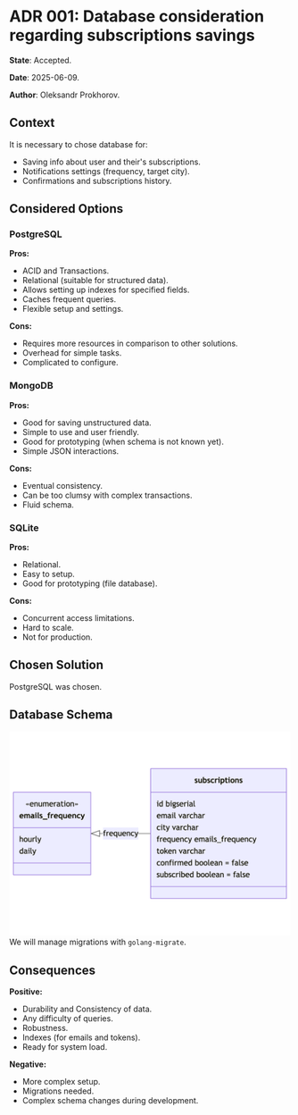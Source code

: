 # ADR 001: Database consideration regarding subscriptions savings

**State**: Accepted.

**Date**: 2025-06-09.

**Author**: Oleksandr Prokhorov.

## Context

It is necessary to chose database for:
- Saving info about user and their's subscriptions.
- Notifications settings (frequency, target city).
- Confirmations and subscriptions history.

## Considered Options

### PostgreSQL
**Pros:**
- ACID and Transactions.
- Relational (suitable for structured data).
- Allows setting up indexes for specified fields.
- Caches frequent queries.
- Flexible setup and settings.

**Cons:**
- Requires more resources in comparison to other solutions.
- Overhead for simple tasks.
- Complicated to configure.

### MongoDB
**Pros:**
- Good for saving unstructured data.
- Simple to use and user friendly.
- Good for prototyping (when schema is not known yet).
- Simple JSON interactions.

**Cons:**
- Eventual consistency.
- Can be too clumsy with complex transactions.
- Fluid schema.

### SQLite
**Pros:**
- Relational.
- Easy to setup.
- Good for prototyping (file database).

**Cons:**
- Concurrent access limitations.
- Hard to scale.
- Not for production.

## Chosen Solution
PostgreSQL was chosen.

## Database Schema
![schema](../images/db-schema.png)
We will manage migrations with `golang-migrate`.

## Consequences
**Positive:**
- Durability and Consistency of data.
- Any difficulty of queries.
- Robustness.
- Indexes (for emails and tokens).
- Ready for system load.

**Negative:**
- More complex setup.
- Migrations needed.
- Complex schema changes during development.